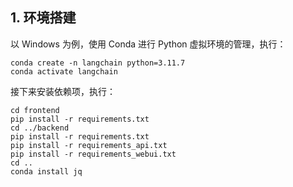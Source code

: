 ## 1. 环境搭建

以 Windows 为例，使用 Conda 进行 Python 虚拟环境的管理，执行：

```shell
conda create -n langchain python=3.11.7
conda activate langchain
```

接下来安装依赖项，执行：

```shell
cd frontend
pip install -r requirements.txt
cd ../backend
pip install -r requirements.txt 
pip install -r requirements_api.txt
pip install -r requirements_webui.txt  
cd ..
conda install jq
```
